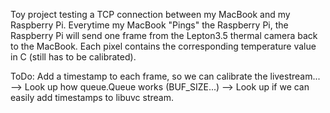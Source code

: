 Toy project testing a TCP connection between my MacBook and my Raspberry Pi.
Everytime my MacBook "Pings" the Raspberry Pi, the Raspberry Pi will send one frame from the Lepton3.5 thermal camera
back to the MacBook. Each pixel contains the corresponding temperature value in C (still has to be calibrated).

ToDo:
Add a timestamp to each frame, so we can calibrate the livestream...
--> Look up how queue.Queue works (BUF_SIZE...)
--> Look up if we can easily add timestamps to libuvc stream.